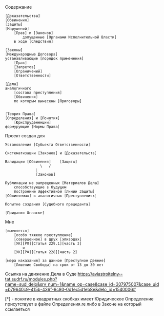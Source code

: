 Содержание

    [Доказательства]
	[Обвинения]
	[Защиты]
	[Нарушений] 
	    [Прав] и [Законов]
	        допущенные [Органами Исполнительной Власти]
		в ходе [Следствия]

    [Законы]
    [Международные Договора]
	устанавливающие [порядок применения]
	    [Прав]
	    [Запретов]
	    [Ограничений]
	    [Ответственности]

    [Дела]
	аналогичного 
	    [состава преступления]
	    [Обвинения]
		по которым вынесены [Приговоры]


    [Теория Права]
	[Определения] и [Понятия]
	    [Юриспрудененции]
	формурующие [Нормы Права]

Проект создан для 

    Установления [Субьекта Ответственности]

    Систематизации [Законов] и [Доказательств]
			
    Валидации [Обвинения]    [Защиты] 
      		        \   /
		          |
	              [Законов] 

    Публикации не запрещенных [Материалов Дела] 
        способствующие в будущем 
        построению Эффективной [Линии Защиты]
	[Обвиняемых] в аналогичных [Преступлениях]

    Попытке создания [Судебного прецедента] 

    [Придания Огласке]

Мне 

    [вменяется] 
        [особо тяжкое преступление] 
 	    [cовершенное] в друх [эпизодах]	
		[УК][РФ][Статья 229.1][часть 3] 
			и 
		[УК][РФ][Статья 228][часть 2]

	[мера наказания] за данное [Преступное Деяние] 
		[Лишение Свободы] на срок от 13 до 30 лет


Ссылка на движение Дела в Суде
	https://aviastroitelny--tat.sudrf.ru/modules.php?name=sud_delo&srv_num=1&name_op=case&case_id=307975007&case_uid=b79640c9-415b-436f-9c80-0d1ec5d1eb8e&delo_id=1540006#


[*] - понятие в квадратных скобках
        имеет Юридическое Определение
	присутствует 
          в файле Определения.re
	  либо в Законе на который ссылаеться
